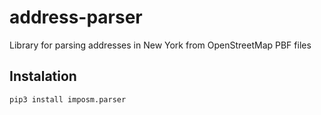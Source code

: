 # address-parser
Library for parsing addresses in New York from OpenStreetMap PBF files
## Instalation
`pip3 install imposm.parser`
